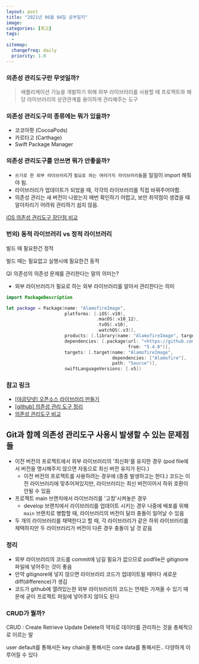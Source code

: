 ```yaml
---
layout: post
title: "2021년 06월 04일 공부일지"
image:
categories: [회고]
tags: 
  - 
sitemap:
  changefreq: daily
  priority: 1.0
---
```


### 의존성 관리도구란 무엇일까?

> 애플리케이션 기능을 개발하기 위해 외부 라이브러리를 사용할 때 프로젝트와 해당 라이브러리의 상관관계를 용이하게 관리해주는 도구



### 의존성 관리도구의 종류에는 뭐가 있을까?

- 코코아팟 (CocoaPods)
- 카르타고 (Carthage)
- Swift Package Manager



### 의존성 관리도구를 안쓰면 뭐가 안좋을까?

- `쓰기로 한 외부 라이브러리`가 `필요로 하는 여러가지 라이브러리들`을 일일이 import 해줘야 됨.
- 라이브러리가 업데이트가 되었을 때, 각각의 라이브러리를 직접 바꿔주어야함.
- 의존성 관리는 새 버전이 나왔는지 매번 확인하기 어렵고, 보안 취약점이 생겼을 때 알아차리기 어려워 관리하기 쉽지 않음.

[iOS 의존성 관리도구 장단점 비교](https://www.notion.so/7d792829c79b44b585f575617a5db893)



### 번외) 동적 라이브러리 vs 정적 라이브러리

빌드 때 필요한건 정적

빌드 때는 필요없고 실행시에 필요한건 동적

Q) 의존성의 의존성 문제를 관리한다는 말의 의미는?

- 외부 라이브러리가 필요로 하는 외부 라이브러리를 알아서 관리한다는 의미

```swift
import PackageDescription

let package = Package(name: "AlamofireImage",
                      platforms: [.iOS(.v10),
                                  .macOS(.v10_12),
                                  .tvOS(.v10),
                                  .watchOS(.v3)],
                      products: [.library(name: "AlamofireImage", targets: ["AlamofireImage"])],
                      dependencies: [.package(url: "<https://github.com/Alamofire/Alamofire.git>",
                                              from: "5.4.0")],
                      targets: [.target(name: "AlamofireImage",
                                        dependencies: ["Alamofire"],
                                        path: "Source")],
                      swiftLanguageVersions: [.v5])
```

### 참고 링크

- [[야곰닷넷\] 오픈소스 라이브러리 만들기](https://yagom.net/courses/open-source-library/)
- [[github\] 의존성 관리 도구 정리](https://github.com/bluelocate/boostcamp_iOS_5InQueue/blob/master/week5/DependencyManager.md)
- [의존성 관리도구 비교](https://www.codementor.io/blog/swift-package-manager-5f85eqvygj#why-should-i-use-it)



## Git과 함께 의존성 관리도구 사용시 발생할 수 있는 문제점들

- 이전 버전의 프로젝트에서 외부 라이브러리의 '최신화'를 유지한 경우 (pod file에서 버전을 명시해주지 않으면 자동으로 최신 버전 유지가 된다.)
  - 이전 버전의 프로젝트를 사용하려는 경우에 (종종 발생하고는 한다.) 코드는 이전 라이브러리에 맞추어져있지만, 라이브러리는 최신 버전이어서 하위 호환이 안될 수 있음
- 프로젝트 main 브랜치에서 라이브러리를 '고정'시켜놓은 경우
  - develop 브랜치에서 라이브러리를 업데이트 시키는 경우 나중에 배포를 위해 `main` 브랜치로 병합할 때, 라이브러리의 버전이 달라 충돌이 일어날 수 있음
- 두 개의 라이브러리를 채택한다고 할 때, 각 라이브러리가 같은 하위 라이브러리를 채택하지만 두 라이브러리가 버전이 다른 경우 충돌이 날 것 같음



### 정리

- 외부 라이브러리의 코드를 commit에 남길 필요가 없으므로 podfile은 gitignore 파일에 넣어주는 것이 좋음
- 만약 gitignore에 넣지 않으면 라이브러리 코드가 업데이트될 때마다 새로운 diff(difference)가 생김
- 코드가 github에 열려있는한 외부 라이브러리의 코드는 언제든 가져올 수 있기 때문에 굳이 프로젝트 파일에 넣어주지 않아도 된다



### CRUD가 뭘까?

CRUD : Create Retrieve Update Delete의 약자로 데이터를 관리하는 것을 총체적으로 이르는 말

user default를 통해서든 key chain을 통해서든 core data를 통해서든.. 다양하게 이루어질 수 있다